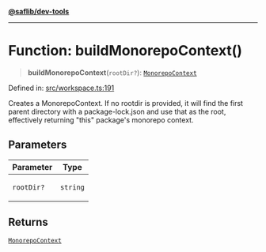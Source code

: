 [**@saflib/dev-tools**](../index.md)

***

# Function: buildMonorepoContext()

> **buildMonorepoContext**(`rootDir?`): [`MonorepoContext`](../interfaces/MonorepoContext.md)

Defined in: [src/workspace.ts:191](https://github.com/sderickson/saflib/blob/08b450484447b76436131d9dcb342c3f616d8732/dev-tools/src/workspace.ts#L191)

Creates a MonorepoContext. If no rootdir is provided, it will find the first
parent directory with a package-lock.json and use that as the root, effectively
returning "this" package's monorepo context.

## Parameters

<table>
<thead>
<tr>
<th>Parameter</th>
<th>Type</th>
</tr>
</thead>
<tbody>
<tr>
<td>

`rootDir?`

</td>
<td>

`string`

</td>
</tr>
</tbody>
</table>

## Returns

[`MonorepoContext`](../interfaces/MonorepoContext.md)
